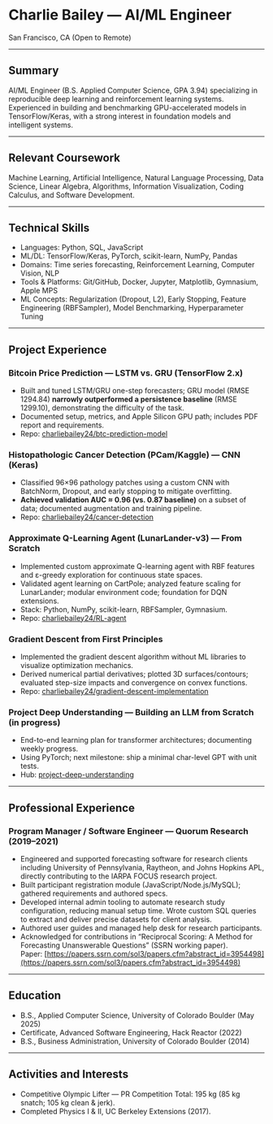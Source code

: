# Charlie Bailey — AI/ML Engineer

San Francisco, CA (Open to Remote)

---

## Summary

AI/ML Engineer (B.S. Applied Computer Science, GPA 3.94) specializing in reproducible deep learning and reinforcement learning systems. Experienced in building and benchmarking GPU-accelerated models in TensorFlow/Keras, with a strong interest in foundation models and intelligent systems.

---

## Relevant Coursework

Machine Learning, Artificial Intelligence, Natural Language Processing, Data Science, Linear Algebra, Algorithms, Information Visualization, Coding Calculus, and Software Development.

---

## Technical Skills

- Languages: Python, SQL, JavaScript
- ML/DL: TensorFlow/Keras, PyTorch, scikit-learn, NumPy, Pandas
- Domains: Time series forecasting, Reinforcement Learning, Computer Vision, NLP
- Tools & Platforms: Git/GitHub, Docker, Jupyter, Matplotlib, Gymnasium, Apple MPS
- ML Concepts: Regularization (Dropout, L2), Early Stopping, Feature Engineering (RBFSampler), Model Benchmarking, Hyperparameter Tuning

---

## Project Experience

### Bitcoin Price Prediction — LSTM vs. GRU (TensorFlow 2.x)

- Built and tuned LSTM/GRU one-step forecasters; GRU model (RMSE 1294.84) **narrowly outperformed a persistence baseline** (RMSE 1299.10), demonstrating the difficulty of the task.
- Documented setup, metrics, and Apple Silicon GPU path; includes PDF report and requirements.
- Repo: [charliebailey24/btc-prediction-model](https://github.com/charliebailey24/btc-prediction-model)

### Histopathologic Cancer Detection (PCam/Kaggle) — CNN (Keras)

- Classified 96×96 pathology patches using a custom CNN with BatchNorm, Dropout, and early stopping to mitigate overfitting.
- **Achieved validation AUC ≈ 0.96 (vs. 0.87 baseline)** on a subset of data; documented augmentation and training pipeline.
- Repo: [charliebailey24/cancer-detection](https://github.com/charliebailey24/cancer-detection)

### Approximate Q-Learning Agent (LunarLander-v3) — From Scratch

- Implemented custom approximate Q-learning agent with RBF features and ε-greedy exploration for continuous state spaces.
- Validated agent learning on CartPole; analyzed feature scaling for LunarLander; modular environment code; foundation for DQN extensions.
- Stack: Python, NumPy, scikit-learn, RBFSampler, Gymnasium.
- Repo: [charliebailey24/RL-agent](https://github.com/charliebailey24/RL-agent)

### Gradient Descent from First Principles

- Implemented the gradient descent algorithm without ML libraries to visualize optimization mechanics.
- Derived numerical partial derivatives; plotted 3D surfaces/contours; evaluated step-size impacts and convergence on convex functions.
- Repo: [charliebailey24/gradient-descent-implementation](https://github.com/charliebailey24/gradient-descent-implementation)

### Project Deep Understanding — Building an LLM from Scratch (in progress)

- End-to-end learning plan for transformer architectures; documenting weekly progress.
- Using PyTorch; next milestone: ship a minimal char-level GPT with unit tests.
- Hub: [project-deep-understanding](https://charliebailey24.github.io/project-deep-understanding/)

---

## Professional Experience

### Program Manager / Software Engineer — Quorum Research (2019–2021)

- Engineered and supported forecasting software for research clients including University of Pennsylvania, Raytheon, and Johns Hopkins APL, directly contributing to the IARPA FOCUS research project.
- Built participant registration module (JavaScript/Node.js/MySQL); gathered requirements and authored specs.
- Developed internal admin tooling to automate research study configuration, reducing manual setup time. Wrote custom SQL queries to extract and deliver precise datasets for client analysis.
- Authored user guides and managed help desk for research participants.
- Acknowledged for contributions in “Reciprocal Scoring: A Method for Forecasting Unanswerable Questions” (SSRN working paper).  
  Paper: [https://papers.ssrn.com/sol3/papers.cfm?abstract_id=3954498](https://papers.ssrn.com/sol3/papers.cfm?abstract_id=3954498)

---

## Education

- B.S., Applied Computer Science, University of Colorado Boulder (May 2025)
- Certificate, Advanced Software Engineering, Hack Reactor (2022)
- B.S., Business Administration, University of Colorado Boulder (2014)

---

## Activities and Interests

- Competitive Olympic Lifter — PR Competition Total: 195 kg (85 kg snatch; 105 kg clean & jerk).
- Completed Physics I & II, UC Berkeley Extensions (2017).
